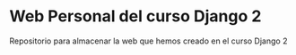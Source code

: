 # Web Personal del curso Django 2

Repositorio para almacenar la web que hemos creado en el curso Django 2
